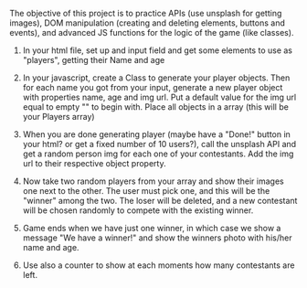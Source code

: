 The objective of this project is to practice APIs (use unsplash for getting images), DOM manipulation (creating and deleting elements, buttons and events), and advanced JS functions for the logic of the game (like classes).


1. In your html file, set up and input field and get some elements to use as "players", getting their Name and age

2. In your javascript, create a Class to generate your player objects. Then for each name you got from your input, generate a new player object with properties name, age and img url. Put a default value for the img url equal to empty "" to begin with. Place all objects in a array (this will be your Players array)

3. When you are done generating player (maybe have a "Done!" button in your html? or get a fixed number of 10 users?), call the unsplash API and get a random person img for each one of your contestants. Add the img url to their respective object property.

4. Now take two random players from your array and show their images one next to the other. The user must pick one, and this will be the "winner" among the two. The loser will be deleted, and a new contestant will be chosen randomly to compete with the existing winner.

5. Game ends when we have just one winner, in which case we show a message "We have a winner!" and show the winners photo with his/her name and age.

6. Use also a counter to show at each moments how many contestants are left.

